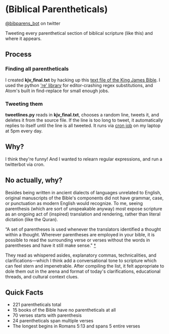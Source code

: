 # (Biblical Parentheticals)
[@bibparens_bot](https://twitter.com/bibparens_bot) on twitter

Tweeting every parenthetical section of biblical scripture (like this) and where it appears.

## Process

### Finding all parentheticals
I created **kjv_final.txt** by hacking up this [text file of the King James Bible](https://raw.githubusercontent.com/ErikSchierboom/sentencegenerator/master/samples/the-king-james-bible.txt). I used the python ['re' library](https://docs.python.org/3/library/re.html) for editor-crashing regex substitutions, and Atom's built in find-replace for small enough jobs.

### Tweeting them
**tweetlines.py** reads in **kjv_final.txt**, chooses a random line, tweets it, and deletes it from the source file. If the line is too long to tweet, it automatically replies to itself until the line is all tweeted. It runs via [cron job](https://en.wikipedia.org/wiki/Cron) on my laptop at 5pm every day.

## Why?
I think they're funny! And I wanted to relearn regular expressions, and run a twitterbot via cron.

## No actually, why?

Besides being written in ancient dialects of languages unrelated to English, original manuscripts of the Bible's components did not have grammar, case, or punctuation as modern English would recognize. To me, seeing parenthesis (which are sort of unspeakable anyway) most expose scripture as an ongoing act of (inspired) translation and rendering, rather than literal dictation (like the Quran).

“A set of parentheses is used whenever the translators identified a thought within a thought. Wherever parentheses are employed in your bible, it is possible to read the surrounding verse or verses without the words in parentheses and have it still make sense." [†](https://www.purecambridgetext.com/post/2018/02/06/the-use-of-parentheses)

They read as whispered asides, explanatory commas, technicalities, and clarifications—which I think add a conversational tone to scripture which can feel stern and impenetrable. After compiling the list, it felt appropriate to dole them out in the arena and format of today's clarifications, educational threads, and cultural context clues.


## Quick Facts
- 221 parentheticals total
- 15 books of the Bible have no parentheticals at all
- 70 verses starts with parenthesis
- 24 parentheticals span multiple verses
- The longest begins in Romans 5:13 and spans 5 entire verses
